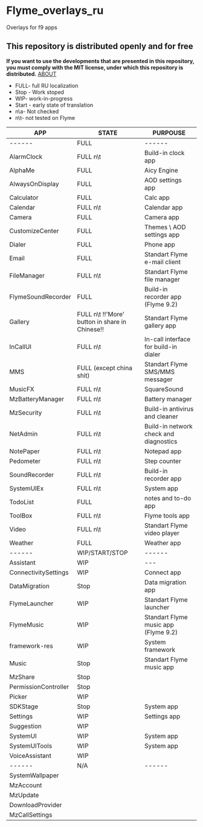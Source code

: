 # Flyme_overlays_ru

Overlays for f9 apps

## This repository is distributed openly and for free

**If you want to use the developments that are presented in this repository, you must comply with the MIT license, under which this repository is distributed.** [ABOUT]

- FULL- full RU localization
- Stop - Work stoped
- WIP- work-in-progress
- Start - early state of translation
- n\a- Not checked
- n\t- not tested on Flyme

| APP | STATE | PURPOUSE |
| ------ | ------ | ------ |
| ------ | FULL | ------ |
| AlarmClock | FULL n\t | Build-in clock app |
| AlphaMe | FULL | Aicy Engine |
| AlwaysOnDisplay | FULL | AOD settings app |
| Calculator | FULL | Calc app |
| Calendar | FULL n\t | Calendar app |
| Camera | FULL | Camera app |
| CustomizeCenter | FULL | Themes \ AOD settings app |
| Dialer | FULL | Phone app |
| Email | FULL | Standart Flyme e-mail client |
| FileManager | FULL n\t | Standart Flyme file manager |
| FlymeSoundRecorder | FULL | Build-in recorder app (Flyme 9.2) |
| Gallery | FULL n\t !!'More' button in share in Chinese!! | Standart Flyme gallery app |
| InCallUI | FULL n\t | In-call interface for build-in dialer |
| MMS | FULL (except china shit) | Standart Flyme SMS/MMS messager |
| MusicFX | FULL n\t | SquareSound |
| MzBatteryManager | FULL n\t | Battery manager |
| MzSecurity | FULL n\t | Build-in antivirus and cleaner |
| NetAdmin | FULL n\t | Build-in network check and diagnostics |
| NotePaper | FULL n\t | Notepad app |
| Pedometer | FULL n\t | Step counter |
| SoundRecorder | FULL n\t | Build-in recorder app |
| SystemUIEx | FULL n\t | System app |
| TodoList | FULL | notes and to-do app |
| ToolBox | FULL n\t | Flyme tools app |
| Video | FULL n\t | Standart Flyme video player |
| Weather | FULL | Weather app |
| ------ | WIP/START/STOP | ------ |
| Assistant | WIP | --- |
| ConnectivitySettings | WIP | Connect app |
| DataMigration | Stop | Data migration app |
| FlymeLauncher | WIP | Standart Flyme launcher |
| FlymeMusic | WIP | Standart Flyme music app (Flyme 9.2) |
| framework-res | WIP | System framework |
| Music | Stop | Standart Flyme music app |
| MzShare | Stop |  |
| PermissionController | Stop |  |
| Picker | WIP |  |
| SDKStage | Stop | System app |
| Settings | WIP | Settings app |
| Suggestion | WIP | |
| SystemUI | WIP | System app |
| SystemUITools | WIP | System app |
| VoiceAssistant | WIP |  |
| ------ | N/A | ------ |
| SystemWallpaper | | |
| MzAccount |  |  |
| MzUpdate |  |  |
| DownloadProvider |  |  |
| MzCallSettings |  |  |

[ABOUT]: <https://mit-license.org/>
